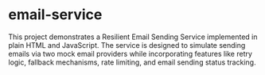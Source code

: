 # email-service
This project demonstrates a Resilient Email Sending Service implemented in plain HTML and JavaScript. The service is designed to simulate sending emails via two mock email providers while incorporating features like retry logic, fallback mechanisms, rate limiting, and email sending status tracking.
